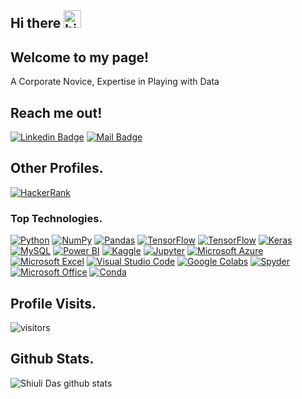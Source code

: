 ## Hi there <img src="https://user-images.githubusercontent.com/1303154/88677602-1635ba80-d120-11ea-84d8-d263ba5fc3c0.gif" width="28px" alt="hi">
## Welcome to my page!

A Corporate Novice, Expertise in Playing with Data

## Reach me out!

[![Linkedin Badge](https://img.shields.io/badge/-Shiuli_Das-0e76a8?style=flat&labelColor=0e76a8&logo=linkedin&logoColor=white)](https://www.linkedin.com/in/shiuli-das-3a132871/)
[![Mail Badge](https://img.shields.io/badge/-Email-c0392b?style=flat&labelColor=c0392b&logo=gmail&logoColor=white)](mailto:shiulidas18@gmail.com)

## Other Profiles.
[![HackerRank](https://img.shields.io/badge/-Hackerrank-2EC866?style=for-the-badge&logo=HackerRank&logoColor=white)](https://www.hackerrank.com/shiulidas18)

### Top Technologies.
[![Python](https://img.shields.io/badge/python-%2314354C.svg?style=for-the-badge&logo=python&logoColor=white)](#)
[![NumPy](https://img.shields.io/badge/numpy-%23013243.svg?style=for-the-badge&logo=numpy&logoColor=white)](#)
[![Pandas](https://img.shields.io/badge/pandas-%23150458.svg?style=for-the-badge&logo=pandas&logoColor=white)](#)
[![TensorFlow](https://img.shields.io/badge/TensorFlow-%23FF6F00.svg?style=for-the-badge&logo=TensorFlow&logoColor=white)](#)
[![TensorFlow](https://img.shields.io/badge/scikit_learn-F7931E?style=for-the-badge&logo=scikit-learn&logoColor=white)](#)
[![Keras](https://img.shields.io/badge/Keras-%23D00000.svg?style=for-the-badge&logo=Keras&logoColor=white)](#)
[![MySQL](https://img.shields.io/badge/mysql-%2300f.svg?style=for-the-badge&logo=mysql&logoColor=white)](#)
[![Power BI](https://img.shields.io/badge/PowerBI-F2C811?style=for-the-badge&logo=Power%20BI&logoColor=white)](#)
[![Kaggle](https://img.shields.io/badge/Kaggle-20BEFF?style=for-the-badge&logo=Kaggle&logoColor=white)](#)
[![Jupyter](https://img.shields.io/badge/Jupyter-%23F37626.svg?style=for-the-badge&logo=Jupyter&logoColor=white)](#)
[![Microsoft Azure](https://img.shields.io/badge/microsoft%20azure-0089D6?style=for-the-badge&logo=microsoft-azure&logoColor=white)](#)
[![Microsoft Excel](https://img.shields.io/badge/Microsoft_Excel-217346?style=for-the-badge&logo=microsoft-excel&logoColor=white)](#)
[![Visual Studio Code](https://img.shields.io/badge/VisualStudioCode-0078d7.svg?style=for-the-badge&logo=visual-studio-code&logoColor=white)](#)
[![Google Colabs](https://img.shields.io/badge/Google_Colabs-F9AB00?style=for-the-badge&logo=googlecolab&color=525252)](#)
[![Spyder](https://img.shields.io/badge/Spyder-838485?style=for-the-badge&logo=spyder%20ide&logoColor=maroon)](#)
[![Microsoft Office](https://img.shields.io/badge/Microsoft_Office-D83B01?style=for-the-badge&logo=microsoft-office&logoColor=white)](#)
[![Conda](https://img.shields.io/badge/conda-342B029.svg?&style=for-the-badge&logo=anaconda&logoColor=white)](#)


## Profile Visits.
![visitors](https://visitor-badge.glitch.me/badge?page_id=Shiuli1821.Shiuli1821)

## Github Stats.
![Shiuli Das github stats](https://github-readme-stats.vercel.app/api?username=Shiuli1821&count_private=true&theme=tokyonight&hide=contribs,prs)
